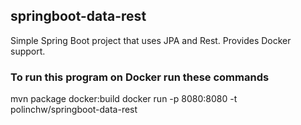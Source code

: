 ## springboot-data-rest
Simple Spring Boot project that uses JPA and Rest.
Provides Docker support.

### To run this program on Docker run these commands
mvn package docker:build
docker run -p 8080:8080 -t polinchw/springboot-data-rest
